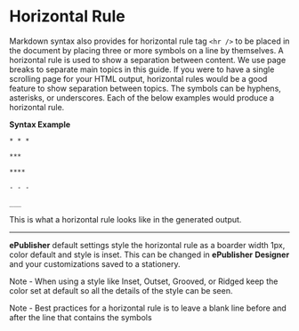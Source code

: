 <!--markers: {"Keywords":"horizontal rule"}; #horizontal-rule-->
# Horizontal Rule 

Markdown syntax also provides for horizontal rule tag `<hr />` to be placed in the document by placing three or more symbols on a line by themselves. A horizontal rule is used to show a separation between content. We use page breaks to separate main topics in this guide. If you were to have a single scrolling page for your HTML output, horizontal rules would be a good feature to show separation between topics. The symbols can be hyphens, asterisks, or underscores. Each of the below examples would produce a horizontal rule. 

**Syntax Example**
```
* * *

***

****

- - -

___

```

This is what a horizontal rule looks like in the generated output. 
 

***

**ePublisher** default settings style the horizontal rule as a boarder width 1px, color default and style is inset. This can be changed in **ePublisher** **Designer** and your customizations saved to a stationery. 

<!--style:mdnote-->
Note - When using a style like Inset, Outset, Grooved, or Ridged keep the color set at default so all the details of the style can be seen.

<!--style:mdnote-->
Note - Best practices for a horizontal rule is to leave a blank line before and after the line that contains the symbols
